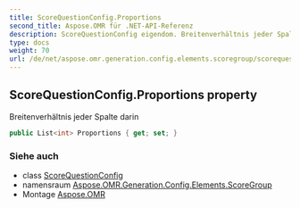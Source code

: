 ```yaml
---
title: ScoreQuestionConfig.Proportions
second_title: Aspose.OMR für .NET-API-Referenz
description: ScoreQuestionConfig eigendom. Breitenverhältnis jeder Spalte darin
type: docs
weight: 70
url: /de/net/aspose.omr.generation.config.elements.scoregroup/scorequestionconfig/proportions/
---
```

## ScoreQuestionConfig.Proportions property

Breitenverhältnis jeder Spalte darin

```csharp
public List<int> Proportions { get; set; }
```

### Siehe auch

* class [ScoreQuestionConfig](../)
* namensraum [Aspose.OMR.Generation.Config.Elements.ScoreGroup](../../scorequestionconfig/)
* Montage [Aspose.OMR](../../../)


